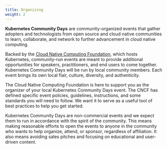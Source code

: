 ```yaml
---
title: Organizing
weight: 2
---
```


**Kubernetes Community Days** are community-organized events that gather adopters and technologists from open source and cloud native communities to learn, collaborate, and network to further advancement in cloud native computing.

Backed by the [Cloud Native Computing Foundation](https://cncf.io), which hosts Kubernetes, community-run events are meant to provide additional opportunities for speakers, practitioners, and end users to come together. Kubernetes Community Days will be run by local community members. Each event brings its own local flair, culture, diversity, and authenticity.

The Cloud Native Computing Foundation is here to support you as the organizer of your local Kubernetes Community Days event. The CNCF has defined specific event policies, guidelines, instructions, and some standards you will need to follow. We want it to serve as a useful tool of best practices to help you get started.

Kubernetes Community Days are non-commercial events and we expect them to run in accordance with the spirit of the community. This means making reasonable efforts to open the events to anyone in the community who wants to help organize, attend, or sponsor, regardless of affiliation. It also means avoiding sales pitches and focusing on educational and user-driven content.
